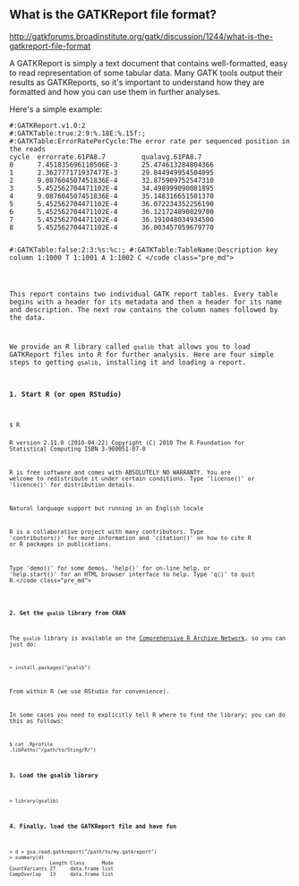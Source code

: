 ## What is the GATKReport file format?

http://gatkforums.broadinstitute.org/gatk/discussion/1244/what-is-the-gatkreport-file-format

<p>A GATKReport is simply a text document that contains well-formatted, easy to read representation of some tabular data. Many GATK tools output their results as GATKReports, so it's important to understand how they are formatted and how you can use them in further analyses.</p>
<p>Here's a simple example:</p>
<pre><code class="pre_md">#:GATKReport.v1.0:2
#:GATKTable:true:2:9:%.18E:%.15f:;
#:GATKTable:ErrorRatePerCycle:The error rate per sequenced position in the reads
cycle  errorrate.61PA8.7         qualavg.61PA8.7                                         
0      7.451835696110506E-3      25.474613284804366                                      
1      2.362777171937477E-3      29.844949954504095                                      
2      9.087604507451836E-4      32.875909752547310
3      5.452562704471102E-4      34.498999090081895                                      
4      9.087604507451836E-4      35.148316651501370                                       
5      5.452562704471102E-4      36.072234352256190                                       
6      5.452562704471102E-4      36.121724890829700                                        
7      5.452562704471102E-4      36.191048034934500                                        
8      5.452562704471102E-4      36.003457059679770                                       

#:GATKTable:false:2:3:%s:%c:;
#:GATKTable:TableName:Description
key    column
1:1000  T 
1:1001  A 
1:1002  C </code class="pre_md"></pre>
<p>This report contains two individual GATK report tables. Every table begins with a header for its metadata and then a header for its name and description. The next row contains the column names followed by the data. </p>
<p>We provide an R library called <code>gsalib</code> that allows you to load GATKReport files into R for further analysis. Here are four simple steps to getting <code>gsalib</code>, installing it and loading a report. </p>
<h4>1. Start R (or open RStudio)</h4>
<pre><code class="pre_md">$ R

R version 2.11.0 (2010-04-22)
Copyright (C) 2010 The R Foundation for Statistical Computing
ISBN 3-900051-07-0

R is free software and comes with ABSOLUTELY NO WARRANTY.
You are welcome to redistribute it under certain conditions.
Type 'license()' or 'licence()' for distribution details.

  Natural language support but running in an English locale

R is a collaborative project with many contributors.
Type 'contributors()' for more information and
'citation()' on how to cite R or R packages in publications.

Type 'demo()' for some demos, 'help()' for on-line help, or
'help.start()' for an HTML browser interface to help.
Type 'q()' to quit R.</code class="pre_md"></pre>
<h4>2. Get the <code>gsalib</code> library from CRAN</h4>
<p>The <code>gsalib</code> library is available on the <a href="http://cran.r-project.org/">Comprehensive R Archive Network</a>, so you can just do:</p>
<pre><code class="pre_md">&gt; install.packages("gsalib") </code class="pre_md"></pre>
<p>From within R (we use RStudio for convenience).</p>
<p>In some cases you need to explicitly tell R where to find the library; you can do this as follows:</p>
<pre><code class="pre_md">$ cat .Rprofile 
.libPaths("/path/to/Sting/R/")</code class="pre_md"></pre>
<h4>3. Load the gsalib library</h4>
<pre><code class="pre_md">&gt; library(gsalib)</code class="pre_md"></pre>
<h4>4. Finally, load the GATKReport file and have fun</h4>
<pre><code class="pre_md">&gt; d = gsa.read.gatkreport("/path/to/my.gatkreport")
&gt; summary(d)
              Length Class      Mode
CountVariants 27     data.frame list
CompOverlap   13     data.frame list</code class="pre_md"></pre>